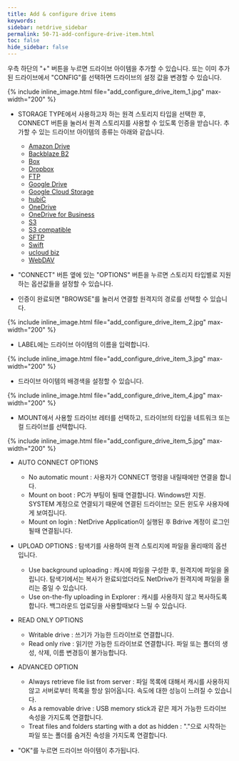 ```yaml
---
title: Add & configure drive items
keywords:
sidebar: netdrive_sidebar
permalink: 50-71-add-configure-drive-item.html
toc: false
hide_sidebar: false
---
```


우측 하단의 "+" 버튼을 누르면 드라이브 아이템을 추가할 수 있습니다. 또는 이미 추가된 드라이브에서 "CONFIG"를 선택하면 드라이브의 설정 값을 변경할 수 있습니다.

{% include inline_image.html file="add_configure_drive_item_1.jpg" max-width="200" %}

- STORAGE TYPE에서 사용하고자 하는 원격 스토리지 타입을 선택한 후, CONNECT 버튼을 눌러서 원격 스토리지를 사용할 수 있도록 인증을 받습니다.
  추가할 수 있는 드라이브 아이템의 종류는 아래와 같습니다.

  - [Amazon Drive](amazon-drive-config)
  - [Backblaze B2](backblaze-b2-config)
  - [Box](box-config)
  - [Dropbox](dropbox-config)
  - [FTP](ftp-config)
  - [Google Drive](google-drive-config)
  - [Google Cloud Storage](google-cloud-stroage-config)
  - [hubiC](hubic-config)
  - [OneDrive](onedrive-config)
  - [OneDrive for Business](onedrive-for-business-config)
  - [S3](s3-config)
  - [S3 compatible](s3-comp-config)
  - [SFTP](sftp-config)
  - [Swift](swift-config)
  - [ucloud biz](ucloud-biz-config)
  - [WebDAV](webdav-config)

- "CONNECT" 버튼 옆에 있는 "OPTIONS" 버튼을 누르면 스토리지 타입별로 지원하는 옵션값들을 설정할 수 있습니다.

- 인증이 완료되면 "BROWSE"를 눌러서 연결할 원격지의 경로를 선택할 수 있습니다.

{% include inline_image.html file="add_configure_drive_item_2.jpg" max-width="200" %}

- LABEL에는 드라이브 아이템의 이름을 입력합니다.

{% include inline_image.html file="add_configure_drive_item_3.jpg" max-width="200" %}

- 드라이브 아이템의 배경색을 설정할 수 있습니다.

{% include inline_image.html file="add_configure_drive_item_4.jpg" max-width="200" %}

- MOUNT에서 사용할 드라이브 레터를 선택하고, 드라이브의 타입을 네트워크 또는 컬 드라이브를 선택합니다.

{% include inline_image.html file="add_configure_drive_item_5.jpg" max-width="200" %}

- AUTO CONNECT OPTIONS

  - No automatic mount : 사용자가 CONNECT 명령을 내릴때에만 연결을 합니다.
  - Mount on boot : PC가 부팅이 될때 연결합니다. Windows만 지원. SYSTEM 계정으로 연결되기 때문에 연결된 드라이브는 모든 윈도우 사용자에게 보여집니다.
  - Mount on login : NetDrive Application이 실행된 후 Bdrive 계정이 로그인 될때 연결됩니다.

- UPLOAD OPTIONS : 탐색기를 사용하여 원격 스토리지에 파일을 올리때의 옵션입니다.

  - Use background uploading : 캐시에 파일을 구성한 후, 원격지에 파일을 올립니다. 탐색기에서는 복사가 완료되었더라도 NetDrive가 원격지에 파일을 올리는 중일 수 있습니다.
  - Use on-the-fly uploading in Explorer : 캐시를 사용하지 않고 복사하도록 합니다. 백그라운드 업로딩을 사용할때보다 느릴 수 있습니다.

- READ ONLY OPTIONS

  - Writable drive : 쓰기가 가능한 드라이브로 연결합니다.
  - Read only rive : 읽기만 가능한 드라이브로 연결합니다. 파일 또는 폴더의 생성, 삭제, 이름 변경등이 불가능합니다.

- ADVANCED OPTION

  - Always retrieve file list from server : 파일 목록에 대해서 캐시를 사용하지 않고 서버로부터 목록을 항상 읽어옵니다. 속도에 대한 성능이 느려질 수 있습니다.
  - As a removable drive : USB memory stick과 같은 제거 가능한 드라이브 속성을 가지도록 연결합니다.
  - Treat files and folders starting with a dot as hidden : "."으로 시작하는 파일 또는 폴더를 숨겨진 속성을 가지도록 연결합니다.

- "OK"를 누르면 드라이브 아이템이 추가됩니다.
